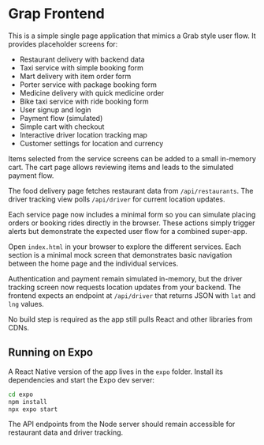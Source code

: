 # Grap Frontend

This is a simple single page application that mimics a Grab style user flow. It
provides placeholder screens for:

- Restaurant delivery with backend data
- Taxi service with simple booking form
- Mart delivery with item order form
- Porter service with package booking form
- Medicine delivery with quick medicine order
- Bike taxi service with ride booking form
- User signup and login
- Payment flow (simulated)
- Simple cart with checkout
- Interactive driver location tracking map
- Customer settings for location and currency

Items selected from the service screens can be added to a small in-memory cart.
The cart page allows reviewing items and leads to the simulated payment flow.

The food delivery page fetches restaurant data from `/api/restaurants`. The
driver tracking view polls `/api/driver` for current location updates.

Each service page now includes a minimal form so you can simulate placing
orders or booking rides directly in the browser. These actions simply trigger
alerts but demonstrate the expected user flow for a combined super-app.

Open `index.html` in your browser to explore the different services. Each
section is a minimal mock screen that demonstrates basic navigation between the
home page and the individual services.

Authentication and payment remain simulated in-memory, but the driver tracking
screen now requests location updates from your backend. The frontend expects an
endpoint at `/api/driver` that returns JSON with `lat` and `lng` values.

No build step is required as the app still pulls React and other libraries from
CDNs.

## Running on Expo

A React Native version of the app lives in the `expo` folder. Install its dependencies and start the Expo dev server:

```bash
cd expo
npm install
npx expo start
```

The API endpoints from the Node server should remain accessible for restaurant data and driver tracking.
